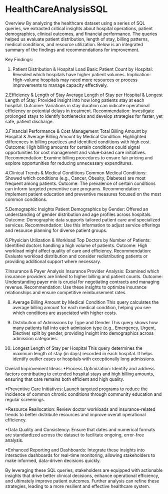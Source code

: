 # HealthCareAnalysisSQL

Overview
By analyzing the healthcare dataset using a series of SQL queries, we extracted critical insights about hospital operations, patient demographics, clinical outcomes, and financial performance. The queries helped us evaluate patient distribution, length of stay, billing patterns, medical conditions, and resource utilization. Below is an integrated summary of the findings and recommendations for improvement.

Key Findings:

1. Patient Distribution & Hospital Load
    Basic Patient Count by Hospital: Revealed which hospitals have higher patient volumes.
    Implication: High-volume hospitals may need more resources or process improvements to manage capacity effectively.

2.Efficiency & Length of Stay
  Average Length of Stay per Hospital & Longest Length of Stay: Provided insight into how long patients stay at each hospital.
  Outcome: Variations in stay duration can indicate operational efficiency or potential delays in treatment.
  Recommendation: Investigate prolonged stays to identify bottlenecks and develop strategies for faster, yet safe, patient discharge.

3.Financial Performance & Cost Management
  Total Billing Amount by Hospital & Average Billing Amount by Medical Condition: Highlighted differences in billing practices and identified conditions with high cost.
  Outcome: High billing amounts for certain conditions could signal opportunities for cost management and value-based care initiatives.
  Recommendation: Examine billing procedures to ensure fair pricing and explore opportunities for reducing unnecessary expenditures.

4.Clinical Trends & Medical Conditions
  Common Medical Conditions: Showed which conditions (e.g., Cancer, Obesity, Diabetes) are most frequent among patients.
  Outcome: The prevalence of certain conditions can inform targeted preventive care programs.
  Recommendation: Implement patient education and preventive measures focused on the most common conditions.

5.Demographic Insights
  Patient Demographics by Gender: Offered an understanding of gender distribution and age profiles across hospitals.
  Outcome: Demographic data supports tailored patient care and specialized services.
  Recommendation: Use this information to adjust service offerings and resource planning for diverse patient groups.

6.Physician Utilization & Workload
  Top Doctors by Number of Patients: Identified doctors handling a high volume of patients.
  Outcome: High workload might affect quality of care and efficiency.
  Recommendation: Evaluate workload distribution and consider redistributing patients or providing additional support where necessary.

7.Insurance & Payer Analysis
  Insurance Provider Analysis: Examined which insurance providers are linked to higher billing and patient counts.
  Outcome: Understanding payer mix is crucial for negotiating contracts and managing revenue.
  Recommendation: Use these insights to optimize insurance relationships and ensure competitive reimbursement rates.

8. Average Billing Amount by Medical Condition
  This query calculates the average billing amount for each medical condition, helping you see which conditions are associated with higher costs.

9. Distribution of Admissions by Type and Gender
  This query shows how many patients fall into each admission type (e.g., Emergency, Urgent, Elective) split by gender, providing insight into demographics across admission categories.  

10.  Longest Length of Stay per Hospital
  This query determines the maximum length of stay (in days) recorded in each hospital. It helps identify outlier cases or hospitals with exceptionally long admissions.

Overall Improvement Ideas: 
*Process Optimization:
  Identify and address factors contributing to extended hospital stays and high billing amounts, ensuring that care remains both efficient and high quality.

*Preventive Care Initiatives:
  Launch targeted programs to reduce the incidence of common chronic conditions through community education and regular screenings.

*Resource Reallocation:
  Review doctor workloads and insurance-related trends to better distribute resources and improve overall operational efficiency.

*Data Quality and Consistency:
  Ensure that dates and numerical formats are standardized across the dataset to facilitate ongoing, error-free analysis.

*Enhanced Reporting and Dashboards:
  Integrate these insights into interactive dashboards for real-time monitoring, allowing stakeholders to make informed, data-driven decisions quickly.

By leveraging these SQL queries, stakeholders are equipped with actionable insights that drive better clinical decisions, enhance operational efficiency, and ultimately improve patient outcomes. Further analysis can refine these strategies, leading to a more resilient and effective healthcare system.
